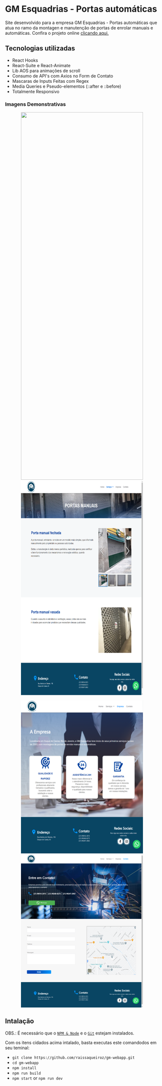 # GM Esquadrias - Portas automáticas

Site desenvolvido para a empresa GM Esquadrias - Portas automáticas que atua no ramo da montagen e manutenção de portas de enrolar manuais e automáticas.
Confira o projeto online [clicando aqui.](https://gmportasautomaticas.com.br) 

## Tecnologias utilizadas

<ul>
  <li>React Hooks</li>
  <li>React-Suite e React-Animate</li>
  <li>Lib AOS para animações de scroll</li>
  <li>Consumo de API's com Axios no Form de Contato</li>
  <li>Mascaras de Inputs Feitas com Regex</li>
  <li>Media Queries e Pseudo-elementos (::after e ::before)</li>
  <li>Totalmente Responsivo</li>
</ul>

### Imagens Demonstrativas
<p align="center">
  <img src="https://github.com/Matheus8560/gm-esquadias/blob/master/screenshots/gm_home.png" width=400 height=1200/>
  <img src="https://github.com/Matheus8560/gm-esquadias/blob/master/screenshots/gm_portas.png" width=400 height=700/>
</p>
<p align="center">
  <img src="https://github.com/Matheus8560/gm-esquadias/blob/master/screenshots/gm_empresa.png" width=400 height=500/>
  <img src="https://github.com/Matheus8560/gm-esquadias/blob/master/screenshots/gm_contato.png" width=400 height=500/>
</p>

## Intalação

OBS.: É necessário que o [`NPM & Node`](https://nodejs.org/en/) e o [`Git`](https://git-scm.com/) estejam instalados.

Com os itens cidados acima intalado, basta executas este comandodos em seu teminal:

- `git clone https://github.com/raissaqueiroz/gm-webapp.git` 
- `cd gm-webapp` 
- `npm install` 
- `npm run build` 
- `npm start` or `npm run dev` 
